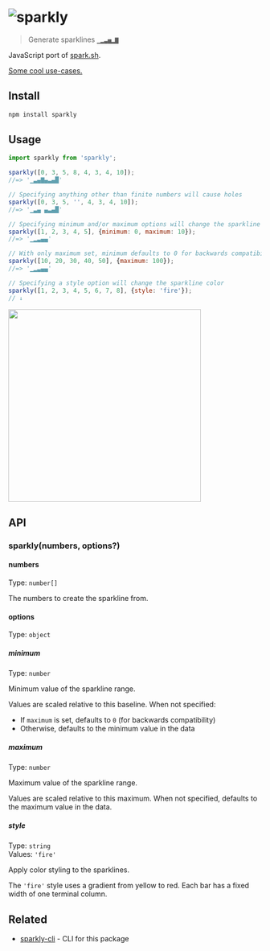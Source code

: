 # ![sparkly](https://cloud.githubusercontent.com/assets/170270/4068189/1b47cab0-2e36-11e4-8b75-16b80330147e.gif)

> Generate sparklines `▁▂▃▅▂▇`

JavaScript port of [spark.sh](https://github.com/holman/spark).

[Some cool use-cases.](https://github.com/holman/spark/wiki/Wicked-Cool-Usage)

## Install

```sh
npm install sparkly
```

## Usage

```js
import sparkly from 'sparkly';

sparkly([0, 3, 5, 8, 4, 3, 4, 10]);
//=> '▁▃▄▇▄▃▄█'

// Specifying anything other than finite numbers will cause holes
sparkly([0, 3, 5, '', 4, 3, 4, 10]);
//=> '▁▃▄ ▄▃▄█'

// Specifying minimum and/or maximum options will change the sparkline range
sparkly([1, 2, 3, 4, 5], {minimum: 0, maximum: 10});
//=> '▁▂▃▄▄'

// With only maximum set, minimum defaults to 0 for backwards compatibility
sparkly([10, 20, 30, 40, 50], {maximum: 100});
//=> '▁▂▃▄▄'

// Specifying a style option will change the sparkline color
sparkly([1, 2, 3, 4, 5, 6, 7, 8], {style: 'fire'});
// ↓
```

<img src="screenshot.png" width="383">

## API

### sparkly(numbers, options?)

#### numbers

Type: `number[]`

The numbers to create the sparkline from.

#### options

Type: `object`

##### minimum

Type: `number`

Minimum value of the sparkline range.

Values are scaled relative to this baseline. When not specified:
- If `maximum` is set, defaults to `0` (for backwards compatibility)
- Otherwise, defaults to the minimum value in the data

##### maximum

Type: `number`

Maximum value of the sparkline range.

Values are scaled relative to this maximum. When not specified, defaults to the maximum value in the data.

##### style

Type: `string`\
Values: `'fire'`

Apply color styling to the sparklines.

The `'fire'` style uses a gradient from yellow to red. Each bar has a fixed width of one terminal column.

## Related

- [sparkly-cli](https://github.com/sindresorhus/sparkly-cli) - CLI for this package

